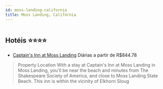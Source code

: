 ```yaml
---
id: moss-landing-california
title: Moss Landing, Califórnia
---
```


<center><img src="https://assets.cosmos-data.com/1/0035f4eabbc510c06849e53be9fe474b/487411.jpg" alt="" /></center>


## Hotéis ⭐️⭐️⭐️⭐️

-    [Captain's Inn at Moss Landing](https://www.hurb.com/aud/https://www.hurb.com/hoteis/moss-landing/captain-s-inn-at-moss-landing-JNP-JP249480?cmp=18055) Diárias a partir de R$844.78
   > Property Location With a stay at Captain&apos;s Inn at Moss Landing in Moss Landing, you&apos;ll be near the beach and minutes from The Shakespeare Society of America, and close to Moss Landing State Beach. This inn is within the vicinity of Elkhorn Sloug
